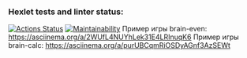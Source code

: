 ### Hexlet tests and linter status:
[![Actions Status](https://github.com/thimble07/python-project-49/workflows/hexlet-check/badge.svg)](https://github.com/thimble07/python-project-49/actions)
[![Maintainability](https://api.codeclimate.com/v1/badges/26f9439fa9291ab582ad/maintainability)](https://codeclimate.com/github/thimble07/python-project-49/maintainability)
Пример игры brain-even: https://asciinema.org/a/2WUfL4NUYhLek31E4LRInuqK6
Пример игры brain-calc: https://asciinema.org/a/purUBCqmRiOSDyAGnf3AzSEWt
